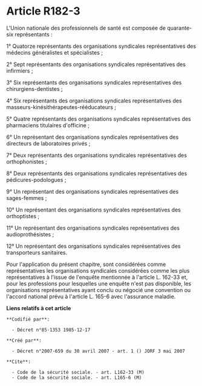 # Article R182-3

L'Union nationale des professionnels de santé est composée de quarante-six représentants :

1° Quatorze représentants des organisations syndicales représentatives des médecins généralistes et spécialistes ;

2° Sept représentants des organisations syndicales représentatives des infirmiers ;

3° Six représentants des organisations syndicales représentatives des chirurgiens-dentistes ;

4° Six représentants des organisations syndicales représentatives des masseurs-kinésithérapeutes-rééducateurs ;

5° Quatre représentants des organisations syndicales représentatives des pharmaciens titulaires d'officine ;

6° Un représentant des organisations syndicales représentatives des directeurs de laboratoires privés ;

7° Deux représentants des organisations syndicales représentatives des orthophonistes ;

8° Deux représentants des organisations syndicales représentatives des pédicures-podologues ;

9° Un représentant des organisations syndicales représentatives des sages-femmes ;

10° Un représentant des organisations syndicales représentatives des orthoptistes ;

11° Un représentant des organisations syndicales représentatives des audioprothésistes ;

12° Un représentant des organisations syndicales représentatives des transporteurs sanitaires.

Pour l'application du présent chapitre, sont considérées comme représentatives les organisations syndicales considérées comme
les plus représentatives à l'issue de l'enquête mentionnée à l'article L. 162-33 et, pour les professions pour lesquelles une
enquête n'est pas disponible, les organisations représentatives ayant conclu ou négocié une convention ou l'accord national
prévu à l'article L. 165-6 avec l'assurance maladie.

**Liens relatifs à cet article**

	**Codifié par**:

	  - Décret n°85-1353 1985-12-17

	**Créé par**:

	  - Décret n°2007-659 du 30 avril 2007 - art. 1 () JORF 3 mai 2007

	**Cite**:

	  - Code de la sécurité sociale. - art. L162-33 (M)
	  - Code de la sécurité sociale. - art. L165-6 (M)
